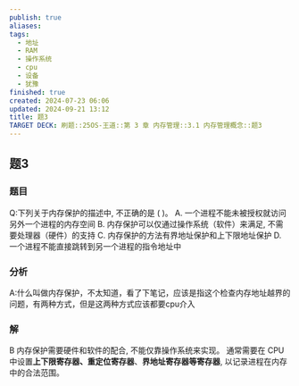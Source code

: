 ```yaml
---
publish: true
aliases: 
tags:
  - 地址
  - RAM
  - 操作系统
  - cpu
  - 设备
  - 犹豫
finished: true
created: 2024-07-23 06:06
updated: 2024-09-21 13:12
title: 题3
TARGET DECK: 刷题::25OS-王道::第 3 章 内存管理::3.1 内存管理概念::题3
---
```

## 题3
### 题目
Q:下列关于内存保护的描述中, 不正确的是 ( )。
A. 一个进程不能未被授权就访问另外一个进程的内存空间
B. 内存保护可以仅通过操作系统（软件）来满足, 不需要处理器（硬件）的支持
C. 内存保护的方法有界地址保护和上下限地址保护
D. 一个进程不能直接跳转到另一个进程的指令地址中
### 分析
A:什么叫做内存保护，不太知道，看了下笔记，应该是指这个检查内存地址越界的问题，有两种方式，但是这两种方式应该都要cpu介入
### 解
B
内存保护需要硬件和软件的配合, 不能仅靠操作系统来实现。
通常需要在 CPU 中设置**上下限寄存器、重定位寄存器**、**界地址寄存器等寄存器**, 以记录进程在内存中的合法范围。
